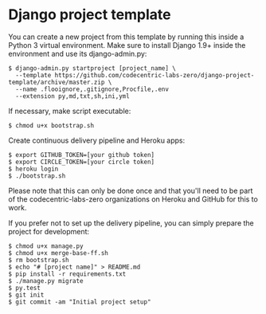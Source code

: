 # Django project template
You can create a new project from this template by running this inside a
Python 3 virtual environment. Make sure to install Django 1.9+ inside the
environment and use its django-admin.py:

```
$ django-admin.py startproject [project_name] \
  --template https://github.com/codecentric-labs-zero/django-project-template/archive/master.zip \
  --name .flooignore,.gitignore,Procfile,.env
  --extension py,md,txt,sh,ini,yml
```

If necessary, make script executable:

```
$ chmod u+x bootstrap.sh
```

Create continuous delivery pipeline and Heroku apps:

```
$ export GITHUB_TOKEN=[your github token]
$ export CIRCLE_TOKEN=[your circle token]
$ heroku login
$ ./bootstrap.sh
```

Please note that this can only be done once and that you'll need to be part
of the codecentric-labs-zero organizations on Heroku and GitHub for this to work.

If you prefer not to set up the delivery pipeline, you can simply prepare the
project for development:

```
$ chmod u+x manage.py
$ chmod u+x merge-base-ff.sh
$ rm bootstrap.sh
$ echo "# [project name]" > README.md
$ pip install -r requirements.txt
$ ./manage.py migrate
$ py.test
$ git init
$ git commit -am "Initial project setup"
```
